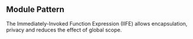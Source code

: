## Module Pattern

The Immediately-Invoked Function Expression (IIFE) allows encapsulation, privacy and reduces the effect of global scope. <!-- .element: class="fragment" -->

